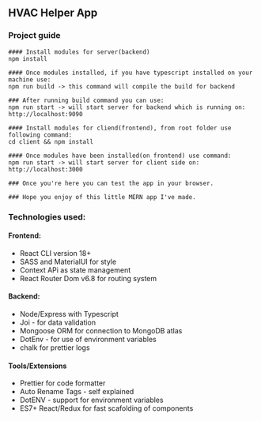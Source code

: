 ## HVAC Helper App

### Project guide

```
#### Install modules for server(backend)
npm install

#### Once modules installed, if you have typescript installed on your machine use:
npm run build -> this command will compile the build for backend

### After running build command you can use:
npm run start -> will start server for backend which is running on: http://localhost:9090

#### Install modules for cliend(frontend), from root folder use following command:
cd client && npm install

#### Once modules have been installed(on frontend) use command:
npm run start -> will start server for client side on: http://localhost:3000

### Once you're here you can test the app in your browser.

### Hope you enjoy of this little MERN app I've made.
```

### Technologies used:

#### Frontend:

- React CLI version 18+
- SASS and MaterialUI for style
- Context APi as state management
- React Router Dom v6.8 for routing system

#### Backend:

- Node/Express with Typescript
- Joi - for data validation
- Mongoose ORM for connection to MongoDB atlas
- DotEnv - for use of environment variables
- chalk for prettier logs

#### Tools/Extensions

- Prettier for code formatter
- Auto Rename Tags - self explained
- DotENV - support for environment variables
- ES7+ React/Redux for fast scafolding of components
